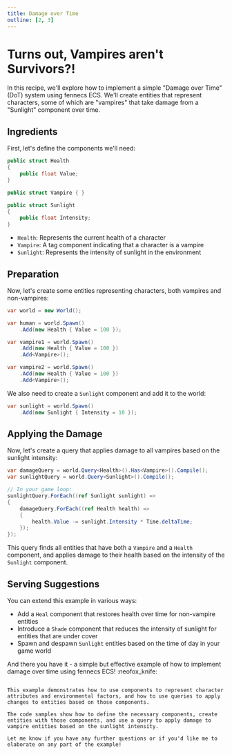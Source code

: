 ```yaml
---
title: Damage over Time
outline: [2, 3]
---
```


# Turns out, Vampires aren't Survivors?!

In this recipe, we'll explore how to implement a simple "Damage over Time" (DoT) system using fennecs ECS. We'll create entities that represent characters, some of which are "vampires" that take damage from a "Sunlight" component over time.

## Ingredients

First, let's define the components we'll need:

```csharp
public struct Health
{
    public float Value;
}

public struct Vampire { }

public struct Sunlight
{
    public float Intensity;
}
```

- `Health`: Represents the current health of a character
- `Vampire`: A tag component indicating that a character is a vampire
- `Sunlight`: Represents the intensity of sunlight in the environment

## Preparation

Now, let's create some entities representing characters, both vampires and non-vampires:

```csharp
var world = new World();

var human = world.Spawn()
    .Add(new Health { Value = 100 });

var vampire1 = world.Spawn()
    .Add(new Health { Value = 100 })
    .Add<Vampire>();

var vampire2 = world.Spawn()
    .Add(new Health { Value = 100 })
    .Add<Vampire>();
```

We also need to create a `Sunlight` component and add it to the world:

```csharp
var sunlight = world.Spawn()
    .Add(new Sunlight { Intensity = 10 });
```

## Applying the Damage

Now, let's create a query that applies damage to all vampires based on the sunlight intensity:

```csharp
var damageQuery = world.Query<Health>().Has<Vampire>().Compile();
var sunlightQuery = world.Query<Sunlight>().Compile();

// In your game loop:
sunlightQuery.ForEach((ref Sunlight sunlight) =>
{
    damageQuery.ForEach((ref Health health) =>
    {
        health.Value -= sunlight.Intensity * Time.deltaTime;
    });
});
```

This query finds all entities that have both a `Vampire` and a `Health` component, and applies damage to their health based on the intensity of the `Sunlight` component.

## Serving Suggestions

You can extend this example in various ways:

- Add a `Heal` component that restores health over time for non-vampire entities
- Introduce a `Shade` component that reduces the intensity of sunlight for entities that are under cover
- Spawn and despawn `Sunlight` entities based on the time of day in your game world

And there you have it - a simple but effective example of how to implement damage over time using fennecs ECS! :neofox_knife:
```

This example demonstrates how to use components to represent character attributes and environmental factors, and how to use queries to apply changes to entities based on those components.

The code samples show how to define the necessary components, create entities with those components, and use a query to apply damage to vampire entities based on the sunlight intensity.

Let me know if you have any further questions or if you'd like me to elaborate on any part of the example!
